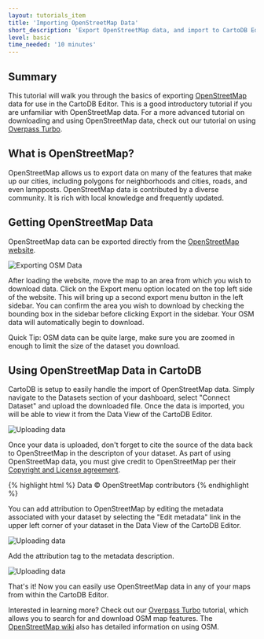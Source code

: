 ```yaml
---
layout: tutorials_item
title: 'Importing OpenStreetMap Data'
short_description: 'Export OpenStreetMap data, and import to CartoDB Editor'
level: basic
time_needed: '10 minutes'
---
```


## Summary
This tutorial will walk you through the basics of exporting [OpenStreetMap](http://www.openstreetmap.org) data for use in the CartoDB Editor. This is a good introductory tutorial if you are unfamiliar with OpenStreetMap data. For a more advanced tutorial on downloading and using OpenStreetMap data, check out our tutorial on using [Overpass Turbo](http://docs.cartodb.com/tutorials/overpassturbo.html).

## What is OpenStreetMap?
OpenStreetMap allows us to export data on many of the features that make up our cities, including polygons for neighborhoods and cities, roads, and even lampposts. OpenStreetMap data is contributed by a diverse community. It is rich with local knowledge and frequently updated. 

## Getting OpenStreetMap Data
OpenStreetMap data can be exported directly from the [OpenStreetMap website](http://www.openstreetmap.org).  

<p class="wrap-border"><img src="{{ '/img/layout/tutorials/osm/img1.png' | prepend: site.baseurl }}" alt="Exporting OSM Data" /></p>

After loading the website, move the map to an area from which you wish to download data. Click on the Export menu option located on the top left side of the website. This will bring up a second export menu button in the left sidebar. You can confirm the area you wish to download by checking the bounding box in the sidebar before clicking Export in the sidebar. Your OSM data will automatically begin to download.

Quick Tip: OSM data can be quite large, make sure you are zoomed in enough to limit the size of the dataset you download.

## Using OpenStreetMap Data in CartoDB
CartoDB is setup to easily handle the import of OpenStreetMap data. Simply navigate to the Datasets section of your dashboard, select "Connect Dataset" and upload the downloaded file. Once the data is imported, you will be able to view it from the Data View of the CartoDB Editor.

<p class="wrap-border"><img src="{{ '/img/layout/tutorials/osm/img2.png' | prepend: site.baseurl }}" alt="Uploading data" /></p>

Once your data is uploaded, don't forget to cite the source of the data back to OpenStreetMap in the descripton of your dataset. As part of using OpenStreetMap data, you must give credit to OpenStreetMap per their [Copyright and License agreement](http://www.openstreetmap.org/copyright).

{% highlight html %}
Data © OpenStreetMap contributors
{% endhighlight %}

You can add attribution to OpenStreetMap by editing the metadata associated with your dataset by selecting the "Edit metadata" link in the upper left corner of your dataset in the Data View of the CartoDB Editor. 

<p class="wrap-border"><img src="{{ '/img/layout/tutorials/osm/img3.png' | prepend: site.baseurl }}" alt="Uploading data" /></p>

Add the attribution tag to the metadata description.

<p class="wrap-border"><img src="{{ '/img/layout/tutorials/osm/img5.png' | prepend: site.baseurl }}" alt="Uploading data" /></p>

That's it! Now you can easily use OpenStreetMap data in any of your maps from within the CartoDB Editor.

Interested in learning more? Check out our [Overpass Turbo](http://docs.cartodb.com/tutorials/overpassturbo.html) tutorial, which allows you to search for and download OSM map features. The [OpenStreetMap wiki](http://wiki.openstreetmap.org/wiki/Using_OpenStreetMap) also has detailed information on using OSM.

